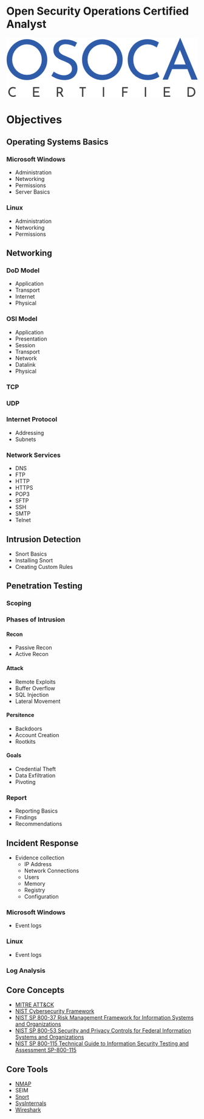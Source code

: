 # Open Security Operations Certified Analyst
![image Logo](./images/png/osoca_certified.png)

# Objectives

## Operating Systems Basics
### Microsoft Windows
- Administration
- Networking
- Permissions
- Server Basics

### Linux
- Administration
- Networking
- Permissions

## Networking
### DoD Model
- Application 
- Transport
- Internet
- Physical

### OSI Model
- Application
- Presentation
- Session
- Transport
- Network
- Datalink
- Physical

### TCP
### UDP
### Internet Protocol
- Addressing
- Subnets

### Network Services
- DNS
- FTP
- HTTP
- HTTPS
- POP3
- SFTP
- SSH
- SMTP
- Telnet

## Intrusion Detection
- Snort Basics
- Installing Snort
- Creating Custom Rules

## Penetration Testing

### Scoping


### Phases of Intrusion
 

#### Recon
- Passive Recon
- Active Recon

#### Attack
- Remote Exploits
- Buffer Overflow
- SQL Injection
- Lateral Movement

#### Persitence
- Backdoors
- Account Creation
- Rootkits

#### Goals
- Credential Theft
- Data Exfiltration
- Pivoting

### Report
- Reporting Basics
- Findings
- Recommendations

## Incident Response
  - Evidence collection
    - IP Address
    - Network Connections
    - Users
    - Memory
    - Registry
    - Configuration 

### Microsoft Windows
  - Event logs
### Linux
  - Event logs
### Log Analysis

## Core Concepts
- [MITRE ATT&CK](https://attack.mitre.org)
- [NIST Cybersecurity Framework](docs/NIST.CSWP.04162018.pdf)
- [NIST SP 800-37 Risk Management Framework for Information Systems and Organizations](docs/NIST.SP.800-37r2.pdf)
- [NIST SP 800-53 Security and Privacy Controls for Federal Information Systems and Organizations](docs/NIST.SP.800-53r4.pdf)
- [NIST SP 800-115 Technical Guide to Information Security Testing and Assessment SP-800-115](docs/nistspecialpublication800-115.pdf)

## Core Tools
- [NMAP](https://www.nmap.org)
- SEIM
- [Snort](https://www.snort.org)
- [SysInternals](https://docs.microsoft.com/en-us/sysinternals/)
- [Wireshark](https://www.wireshark.org/)

